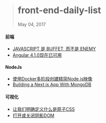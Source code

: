 
> # front-end-daily-list
> May 04, 2017

#### 前端
* [JAVASCRIPT 是 BUFFET, 而不是 ENEMY](http://t.cn/RXepu5M)
* [Angular 4.1.0现在已可用](http://t.cn/RXeOvkq)
#### NodeJs
* [使用Docker多阶段创建精简Node.js映像](http://t.cn/RX1th1n)
* [Building a Next.js App With MongoDB](http://t.cn/RX1blNo)

#### 可视化
* [让我们明确定义什么是原子CSS](http://t.cn/RXe15IO)
* [打开或关闭阴影DOM](http://t.cn/RXe1HU0)
